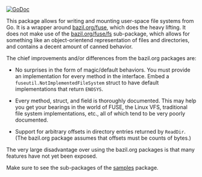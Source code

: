 [![GoDoc](https://godoc.org/github.com/jacobsa/ogletest?status.svg)](https://godoc.org/github.com/jacobsa/fuse)

This package allows for writing and mounting user-space file systems from Go. It
is a wrapper around [bazil.org/fuse][bazil], which does the heavy lifting. It
does not make use of the [bazil.org/fuse/fs][bazil-fs] sub-package, which allows
for something like an object-orientend representation of files and directories,
and contains a decent amount of canned behavior.

The chief improvements and/or differences from the bazil.org packages are:

 *  No surprises in the form of magic/default behaviors. You must provide an
    implementation for every method in the interface. Embed a
    `fuseutil.NotImplementedFileSystem` struct to have default implementations
    that return `ENOSYS`.

 *  Every method, struct, and field is thoroughly documented. This may help you
    get your bearings in the world of FUSE, the Linux VFS, traditional file
    system implementations, etc., all of which tend to be very poorly
    documented.

 *  Support for arbitrary offsets in directory entries returned by `ReadDir`.
    (The bazil.org package assumes that offsets must be counts of bytes.)

The very large disadvantage over using the bazil.org packages is that many
features have not yet been exposed.

Make sure to see the sub-packages of the [samples][] package.

[bazil]: http://godoc.org/bazil.org/fuse
[bazil-fs]: http://godoc.org/bazil.org/fuse/fs
[samples]: http://godoc.org/github.com/jacobsa/fuse/samples
